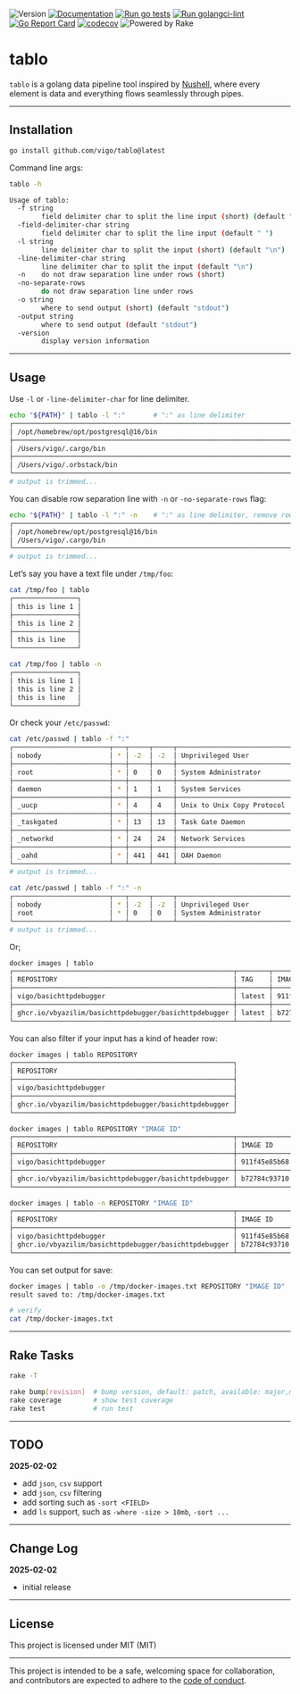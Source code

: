 ![Version](https://img.shields.io/badge/version-0.0.0-orange.svg)
[![Documentation](https://godoc.org/github.com/vigo/tablo?status.svg)](https://pkg.go.dev/github.com/vigo/tablo)
[![Run go tests](https://github.com/vigo/tablo/actions/workflows/go-test.yml/badge.svg)](https://github.com/vigo/tablo/actions/workflows/go-test.yml)
[![Run golangci-lint](https://github.com/vigo/tablo/actions/workflows/go-lint.yml/badge.svg)](https://github.com/vigo/tablo/actions/workflows/go-lint.yml)
[![Go Report Card](https://goreportcard.com/badge/github.com/vigo/tablo)](https://goreportcard.com/report/github.com/vigo/tablo)
[![codecov](https://codecov.io/github/vigo/tablo/graph/badge.svg?token=Q8ACC1DLGK)](https://codecov.io/github/vigo/tablo)
![Powered by Rake](https://img.shields.io/badge/powered_by-rake-blue?logo=ruby)

# tablo

`tablo` is a golang data pipeline tool inspired by [Nushell][001], where every
element is data and everything flows seamlessly through pipes.

---

## Installation

```bash
go install github.com/vigo/tablo@latest
```

Command line args:

```bash
tablo -h

Usage of tablo:
  -f string
    	field delimiter char to split the line input (short) (default " ")
  -field-delimiter-char string
    	field delimiter char to split the line input (default " ")
  -l string
    	line delimiter char to split the input (short) (default "\n")
  -line-delimiter-char string
    	line delimiter char to split the input (default "\n")
  -n	do not draw separation line under rows (short)
  -no-separate-rows
    	do not draw separation line under rows
  -o string
    	where to send output (short) (default "stdout")
  -output string
    	where to send output (default "stdout")
  -version
    	display version information
```

---

## Usage

Use `-l` or `-line-delimiter-char` for line delimiter.

```bash
echo "${PATH}" | tablo -l ":"       # ":" as line delimiter
┌───────────────────────────────────────────────────────────────────────────────────┐
│ /opt/homebrew/opt/postgresql@16/bin                                               │
├───────────────────────────────────────────────────────────────────────────────────┤
│ /Users/vigo/.cargo/bin                                                            │
├───────────────────────────────────────────────────────────────────────────────────┤
│ /Users/vigo/.orbstack/bin                                                         │
└───────────────────────────────────────────────────────────────────────────────────┘
# output is trimmed...
```

You can disable row separation line with `-n` or `-no-separate-rows` flag:

```bash
echo "${PATH}" | tablo -l ":" -n    # ":" as line delimiter, remove row separation
┌───────────────────────────────────────────────────────────────────────────────────┐
│ /opt/homebrew/opt/postgresql@16/bin                                               │
│ /Users/vigo/.cargo/bin                                                            │
└───────────────────────────────────────────────────────────────────────────────────┘
# output is trimmed...
```

Let’s say you have a text file under `/tmp/foo`:

```bash
cat /tmp/foo | tablo
┌────────────────┐
│ this is line 1 │
├────────────────┤
│ this is line 2 │
├────────────────┤
│ this is line   │
└────────────────┘

cat /tmp/foo | tablo -n
┌────────────────┐
│ this is line 1 │
│ this is line 2 │
│ this is line   │
└────────────────┘
```

Or check your `/etc/passwd`:

```bash
cat /etc/passwd | tablo -f ":"
┌────────────────────────┬───┬─────┬─────┬─────────────────────────────────────────────────┬───────────────────────────────┬──────────────────┐
│ nobody                 │ * │ -2  │ -2  │ Unprivileged User                               │ /var/empty                    │ /usr/bin/false   │
├────────────────────────┼───┼─────┼─────┼─────────────────────────────────────────────────┼───────────────────────────────┼──────────────────┤
│ root                   │ * │ 0   │ 0   │ System Administrator                            │ /var/root                     │ /bin/sh          │
├────────────────────────┼───┼─────┼─────┼─────────────────────────────────────────────────┼───────────────────────────────┼──────────────────┤
│ daemon                 │ * │ 1   │ 1   │ System Services                                 │ /var/root                     │ /usr/bin/false   │
├────────────────────────┼───┼─────┼─────┼─────────────────────────────────────────────────┼───────────────────────────────┼──────────────────┤
│ _uucp                  │ * │ 4   │ 4   │ Unix to Unix Copy Protocol                      │ /var/spool/uucp               │ /usr/sbin/uucico │
├────────────────────────┼───┼─────┼─────┼─────────────────────────────────────────────────┼───────────────────────────────┼──────────────────┤
│ _taskgated             │ * │ 13  │ 13  │ Task Gate Daemon                                │ /var/empty                    │ /usr/bin/false   │
├────────────────────────┼───┼─────┼─────┼─────────────────────────────────────────────────┼───────────────────────────────┼──────────────────┤
│ _networkd              │ * │ 24  │ 24  │ Network Services                                │ /var/networkd                 │ /usr/bin/false   │
├────────────────────────┼───┼─────┼─────┼─────────────────────────────────────────────────┼───────────────────────────────┼──────────────────┤
│ _oahd                  │ * │ 441 │ 441 │ OAH Daemon                                      │ /var/empty                    │ /usr/bin/false   │
└────────────────────────┴───┴─────┴─────┴─────────────────────────────────────────────────┴───────────────────────────────┴──────────────────┘
# output is trimmed...

cat /etc/passwd | tablo -f ":" -n
┌────────────────────────┬───┬─────┬─────┬─────────────────────────────────────────────────┬───────────────────────────────┬──────────────────┐
│ nobody                 │ * │ -2  │ -2  │ Unprivileged User                               │ /var/empty                    │ /usr/bin/false   │
│ root                   │ * │ 0   │ 0   │ System Administrator                            │ /var/root                     │ /bin/sh          │
└────────────────────────┴───┴─────┴─────┴─────────────────────────────────────────────────┴───────────────────────────────┴──────────────────┘
# output is trimmed...
```

Or;

```bash
docker images | tablo
┌───────────────────────────────────────────────────────┬────────┬──────────────┬──────────────┬────────┐
│ REPOSITORY                                            │ TAG    │ IMAGE ID     │ CREATED      │ SIZE   │
├───────────────────────────────────────────────────────┼────────┼──────────────┼──────────────┼────────┤
│ vigo/basichttpdebugger                                │ latest │ 911f45e85b68 │ 22 hours ago │ 12.7MB │
├───────────────────────────────────────────────────────┼────────┼──────────────┼──────────────┼────────┤
│ ghcr.io/vbyazilim/basichttpdebugger/basichttpdebugger │ latest │ b72784c93710 │ 22 hours ago │ 12.7MB │
└───────────────────────────────────────────────────────┴────────┴──────────────┴──────────────┴────────┘
```

You can also filter if your input has a kind of header row:

```bash
docker images | tablo REPOSITORY
┌───────────────────────────────────────────────────────┐
│ REPOSITORY                                            │
├───────────────────────────────────────────────────────┤
│ vigo/basichttpdebugger                                │
├───────────────────────────────────────────────────────┤
│ ghcr.io/vbyazilim/basichttpdebugger/basichttpdebugger │
└───────────────────────────────────────────────────────┘

docker images | tablo REPOSITORY "IMAGE ID"
┌───────────────────────────────────────────────────────┬──────────────┐
│ REPOSITORY                                            │ IMAGE ID     │
├───────────────────────────────────────────────────────┼──────────────┤
│ vigo/basichttpdebugger                                │ 911f45e85b68 │
├───────────────────────────────────────────────────────┼──────────────┤
│ ghcr.io/vbyazilim/basichttpdebugger/basichttpdebugger │ b72784c93710 │
└───────────────────────────────────────────────────────┴──────────────┘

docker images | tablo -n REPOSITORY "IMAGE ID"
┌───────────────────────────────────────────────────────┬──────────────┐
│ REPOSITORY                                            │ IMAGE ID     │
├───────────────────────────────────────────────────────┼──────────────┤
│ vigo/basichttpdebugger                                │ 911f45e85b68 │
│ ghcr.io/vbyazilim/basichttpdebugger/basichttpdebugger │ b72784c93710 │
└───────────────────────────────────────────────────────┴──────────────┘
```

You can set output for save:

```bash
docker images | tablo -o /tmp/docker-images.txt REPOSITORY "IMAGE ID"
result saved to: /tmp/docker-images.txt

# verify
cat /tmp/docker-images.txt
```

---

## Rake Tasks

```bash
rake -T

rake bump[revision]  # bump version, default: patch, available: major,minor,patch
rake coverage        # show test coverage
rake test            # run test
```

---

## TODO

**2025-02-02**

- add `json`, `csv` support
- add `json`, `csv` filtering
- add sorting such as `-sort <FIELD>`
- add `ls` support, such as `-where -size > 10mb`, `-sort ...`

---

## Change Log

**2025-02-02**

- initial release

---

## License

This project is licensed under MIT (MIT)

---

This project is intended to be a safe, welcoming space for collaboration, and
contributors are expected to adhere to the [code of conduct][coc].

[coc]: https://github.com/vigo/tablo/blob/main/CODE_OF_CONDUCT.md
[001]: https://www.nushell.sh/